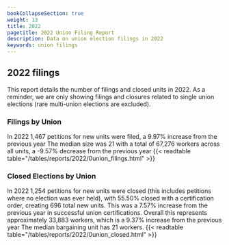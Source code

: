 ```yaml
---
bookCollapseSection: true
weight: 13
title: 2022
pagetitle: 2022 Union Filing Report
description: Data on union election filings in 2022
keywords: union filings
---
```


## 2022 filings

This report details the number of filings and closed units in 2022. As a reminder, we are only showing filings and closures related to single union elections (rare multi-union elections are excluded).

### Filings by Union
In 2022 1,467 petitions for new units were filed, a 9.97% increase from the previous year The median size was 21 with a total of 67,276 workers across all units, a -9.57% decrease from the previous year
{{< readtable table="/tables/reports/2022/0union_filings.html" >}}

### Closed Elections by Union
In 2022 1,254 petitions for new units were closed (this includes petitions where no election was ever held), with 55.50% closed with a certification order, creating 696 total new units. This was a 7.57% increase from the previous year in successful union certifications. Overall this represents approximately 33,883 workers, which is a 9.37% increase from the previous year The median bargaining unit has 21 workers.
{{< readtable table="/tables/reports/2022/0union_closed.html" >}}
